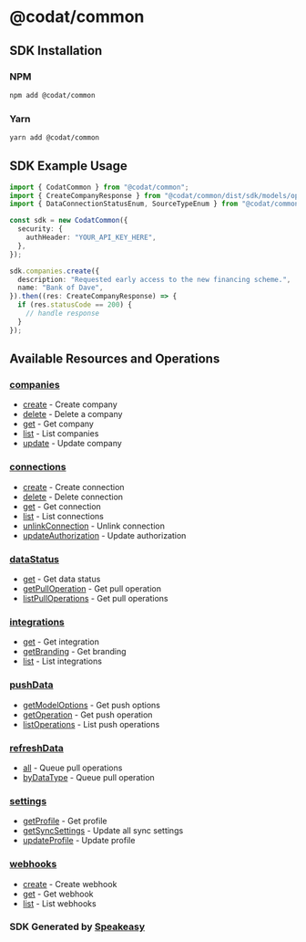 # @codat/common

<!-- Start SDK Installation -->
## SDK Installation

### NPM

```bash
npm add @codat/common
```

### Yarn

```bash
yarn add @codat/common
```
<!-- End SDK Installation -->

## SDK Example Usage
<!-- Start SDK Example Usage -->
```typescript
import { CodatCommon } from "@codat/common";
import { CreateCompanyResponse } from "@codat/common/dist/sdk/models/operations";
import { DataConnectionStatusEnum, SourceTypeEnum } from "@codat/common/dist/sdk/models/shared";

const sdk = new CodatCommon({
  security: {
    authHeader: "YOUR_API_KEY_HERE",
  },
});

sdk.companies.create({
  description: "Requested early access to the new financing scheme.",
  name: "Bank of Dave",
}).then((res: CreateCompanyResponse) => {
  if (res.statusCode == 200) {
    // handle response
  }
});
```
<!-- End SDK Example Usage -->

<!-- Start SDK Available Operations -->
## Available Resources and Operations


### [companies](docs/companies/README.md)

* [create](docs/companies/README.md#create) - Create company
* [delete](docs/companies/README.md#delete) - Delete a company
* [get](docs/companies/README.md#get) - Get company
* [list](docs/companies/README.md#list) - List companies
* [update](docs/companies/README.md#update) - Update company

### [connections](docs/connections/README.md)

* [create](docs/connections/README.md#create) - Create connection
* [delete](docs/connections/README.md#delete) - Delete connection
* [get](docs/connections/README.md#get) - Get connection
* [list](docs/connections/README.md#list) - List connections
* [unlinkConnection](docs/connections/README.md#unlinkconnection) - Unlink connection
* [updateAuthorization](docs/connections/README.md#updateauthorization) - Update authorization

### [dataStatus](docs/datastatus/README.md)

* [get](docs/datastatus/README.md#get) - Get data status
* [getPullOperation](docs/datastatus/README.md#getpulloperation) - Get pull operation
* [listPullOperations](docs/datastatus/README.md#listpulloperations) - Get pull operations

### [integrations](docs/integrations/README.md)

* [get](docs/integrations/README.md#get) - Get integration
* [getBranding](docs/integrations/README.md#getbranding) - Get branding
* [list](docs/integrations/README.md#list) - List integrations

### [pushData](docs/pushdata/README.md)

* [getModelOptions](docs/pushdata/README.md#getmodeloptions) - Get push options
* [getOperation](docs/pushdata/README.md#getoperation) - Get push operation
* [listOperations](docs/pushdata/README.md#listoperations) - List push operations

### [refreshData](docs/refreshdata/README.md)

* [all](docs/refreshdata/README.md#all) - Queue pull operations
* [byDataType](docs/refreshdata/README.md#bydatatype) - Queue pull operation

### [settings](docs/settings/README.md)

* [getProfile](docs/settings/README.md#getprofile) - Get profile
* [getSyncSettings](docs/settings/README.md#getsyncsettings) - Update all sync settings
* [updateProfile](docs/settings/README.md#updateprofile) - Update profile

### [webhooks](docs/webhooks/README.md)

* [create](docs/webhooks/README.md#create) - Create webhook
* [get](docs/webhooks/README.md#get) - Get webhook
* [list](docs/webhooks/README.md#list) - List webhooks
<!-- End SDK Available Operations -->

### SDK Generated by [Speakeasy](https://docs.speakeasyapi.dev/docs/using-speakeasy/client-sdks)
